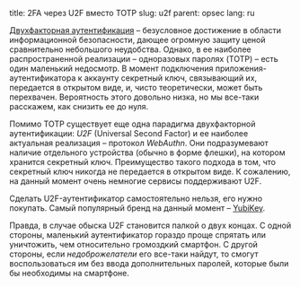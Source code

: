 title: 2FA через U2F вместо TOTP
slug: u2f
parent: opsec
lang: ru

[Двухфакторная аутентификация](/pages/2fa.html) – безусловное достижение в области информационной безопасности, дающее огромную защиту ценой сравнительно небольшого неудобства. Однако, в ее наиболее распространенной реализации – одноразовых паролях (TOTP) – есть один маленький недосмотр. В момент подключения приложения-аутентификатора к аккаунту секретный ключ, связывающий их, передается в открытом виде, и, чисто теоретически, может быть перехвачен. Вероятность этого довольно низка, но мы все-таки расскажем, как снизить ее до нуля.

Помимо TOTP существует еще одна парадигма двухфакторной аутентификации: *U2F* (Universal Second Factor) и ее наиболее актуальная реализация – протокол *WebAuthn*. Они подразумевают наличие отдельного устройства (обычно в форме флешки), на котором хранится секретный ключ. Преимущество такого подхода в том, что секретный ключ никогда не передается в открытом виде. К сожалению, на данный момент очень немногие сервисы поддерживают U2F.

Сделать U2F-аутентификатор самостоятельно нельзя, его нужно покупать. Самый популярный бренд на данный момент – [YubiKey](https://www.yubico.com/products/yubikey-5-overview/).

Правда, в случае обыска U2F становится палкой о двух концах. С одной стороны, маленький аутентификатор гораздо проще спрятать или уничтожить, чем относительно громоздкий смартфон. С другой стороны, если *недоброжелатели* его все-таки найдут, то смогут воспользоваться им без ввода дополнительных паролей, которые были бы необходимы на смартфоне.
